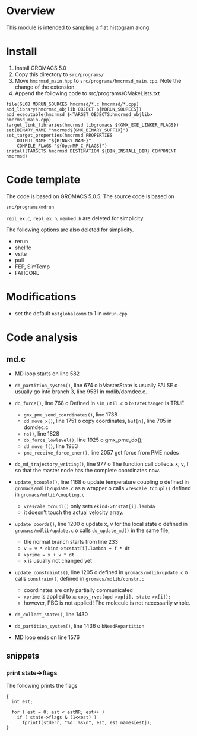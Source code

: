 Overview
========

This module is intended to sampling a flat histogram along


Install
=======

1. Install GROMACS 5.0
2. Copy this directory to `src/programs/`
3. Move `hmcrmsd_main.hpp` to `src/programs/hmcrmsd_main.cpp`. Note the change of the extension.
4. Append the following code to src/programs/CMakeLists.txt

```
file(GLOB MDRUN_SOURCES hmcrmsd/*.c hmcrmsd/*.cpp)
add_library(hmcrmsd_objlib OBJECT ${MDRUN_SOURCES})
add_executable(hmcrmsd $<TARGET_OBJECTS:hmcrmsd_objlib> hmcrmsd_main.cpp)
target_link_libraries(hmcrmsd libgromacs ${GMX_EXE_LINKER_FLAGS})
set(BINARY_NAME "hmcrmsd${GMX_BINARY_SUFFIX}")
set_target_properties(hmcrmsd PROPERTIES
    OUTPUT_NAME "${BINARY_NAME}"
    COMPILE_FLAGS "${OpenMP_C_FLAGS}")
install(TARGETS hmcrmsd DESTINATION ${BIN_INSTALL_DIR} COMPONENT hmcrmsd)
```



Code template
===============

The code is based on GROMACS 5.0.5.
The source code is based on
```
src/programs/mdrun
```

`repl_ex.c`, `repl_ex.h`, `membed.h` are deleted for simplicity.

The following options are also deleted for simplicity.

* rerun
* shellfc
* vsite
* pull
* FEP, SimTemp
* FAHCORE


Modifications
=============

 *  set the default `nstglobalcomm` to 1 in `mdrun.cpp`



Code analysis
=============

md.c
----

* MD loop starts on line 582
* `dd_partition_system()`, line 674
  o bMasterState is usually FALSE
  o usually go into branch 3, line 9531 in mdlib/domdec.c.

* `do_force()`, line 768
  o Defined in `sim_util.c`
  o `bStateChanged` is TRUE
    * `gmx_pme_send_coordinates()`, line 1738
    * `dd_move_x()`, line 1751
      o copy coordinates, `buf[n]`, line 705 in domdec.c
    * `ns()`, line 1828
    * `do_force_lowlevel()`, line 1925
      o gmx_pme_do();
    * `dd_move_f()`, line 1983
    * `pme_receive_force_ener()`, line 2057
      get force from PME nodes


* `do_md_trajectory_writing()`, line 977
  o The function call collects x, v, f so that
    the master node has the complete coordinates now.

* `update_tcouple()`, line 1168
  o update temperature coupling
  o defined in `gromacs/mdlib/update.c` as a wrapper
  o calls `vrescale_tcoupl()` defined in `gromacs/mdlib/coupling.c`
    +  `vrescale_tcoupl()` only sets `ekind->tcstat[i].lambda`
    +  it doesn't touch the actual velocity array.

* `update_coords()`, line 1200
  o update x, v for the local state
  o defined in `gromacs/mdlib/update.c`
  o calls `do_update_md()` in the same file,
    + the normal branch starts from line 233
    + `v = v * ekind->tcstat[i].lambda + f * dt`
    + `xprime = x + v * dt`
    + `x` is usually not changed yet

* `update_constraints()`, line 1205
  o defined in `gromacs/mdlib/update.c`
  o calls `constrain()`, defined in `gromacs/mdlib/constr.c`
    + coordinates are only partially communicated
    + `xprime` is applied to `x`: `copy_rvec(upd->xp[i], state->x[i]);`
    + however, PBC is not applied! The molecule is not necessarily whole.

* `dd_collect_state()`, line 1430

* `dd_partition_system()`, line 1436
  o `bNeedRepartition`

* MD loop ends on line 1576

snippets
--------

### print state->flags

The following prints the flags
```
{
  int est;

  for ( est = 0; est < estNR; est++ )
    if ( state->flags & (1<<est) )
      fprintf(stderr, "%d: %s\n", est, est_names[est]);
}
```
